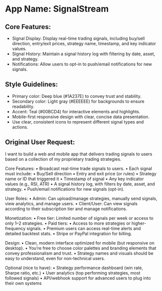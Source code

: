 # **App Name**: SignalStream

## Core Features:

- Signal Display: Display real-time trading signals, including buy/sell direction, entry/exit prices, strategy name, timestamp, and key indicator values.
- Signal History: Maintain a signal history log with filtering by date, asset, and strategy.
- Notifications: Allow users to opt-in to push/email notifications for new signals.

## Style Guidelines:

- Primary color: Deep blue (#1A237E) to convey trust and stability.
- Secondary color: Light gray (#EEEEEE) for backgrounds to ensure readability.
- Accent: Teal (#00BCD4) for interactive elements and highlights.
- Mobile-first responsive design with clear, concise data presentation.
- Use clear, consistent icons to represent different signal types and actions.

## Original User Request:
I want to build a web and mobile app that delivers trading signals to users based on a collection of my proprietary trading strategies.

Core Features:
	•	Broadcast real-time trade signals to users.
	•	Each signal must include:
	•	Buy/Sell direction
	•	Entry and exit price (or rules)
	•	Strategy name or ID that triggered it
	•	Timestamp of signal
	•	Any key indicator values (e.g., RSI, ATR)
	•	A signal history log, with filters by date, asset, and strategy.
	•	Push/email notifications for new signals (opt-in).

User Roles:
	•	Admin: Can upload/manage strategies, manually send signals, view analytics, and manage users.
	•	Client/User: Can view signals according to their subscription tier and manage notifications.

Monetization:
	•	Free tier: Limited number of signals per week or access to only 1–2 strategies.
	•	Paid tiers:
	•	Access to more strategies or higher-frequency signals.
	•	Premium users can access real-time alerts and detailed backtest stats.
	•	Stripe or PayPal integration for billing.

Design:
	•	Clean, modern interface optimized for mobile (but responsive on desktop).
	•	You’re free to choose color palettes and branding elements that convey professionalism and trust.
	•	Strategy names and visuals should be easy to understand, even for non-technical users.

Optional (nice to have):
	•	Strategy performance dashboard (win rate, Sharpe ratio, etc.)
	•	User analytics (top performing strategies, most followed signals)
	•	API/webhook support for advanced users to plug into their own systems
  